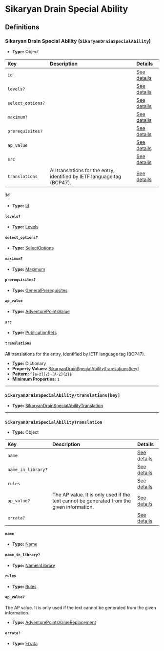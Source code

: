 # Sikaryan Drain Special Ability

## Definitions

### <a name="SikaryanDrainSpecialAbility"></a> Sikaryan Drain Special Ability (`SikaryanDrainSpecialAbility`)

- **Type:** Object

Key | Description | Details
:-- | :-- | :--
`id` |  | <a href="#SikaryanDrainSpecialAbility/id">See details</a>
`levels?` |  | <a href="#SikaryanDrainSpecialAbility/levels">See details</a>
`select_options?` |  | <a href="#SikaryanDrainSpecialAbility/select_options">See details</a>
`maximum?` |  | <a href="#SikaryanDrainSpecialAbility/maximum">See details</a>
`prerequisites?` |  | <a href="#SikaryanDrainSpecialAbility/prerequisites">See details</a>
`ap_value` |  | <a href="#SikaryanDrainSpecialAbility/ap_value">See details</a>
`src` |  | <a href="#SikaryanDrainSpecialAbility/src">See details</a>
`translations` | All translations for the entry, identified by IETF language tag (BCP47). | <a href="#SikaryanDrainSpecialAbility/translations">See details</a>

#### <a name="SikaryanDrainSpecialAbility/id"></a> `id`

- **Type:** <a href="../_Activatable.md#Id">Id</a>

#### <a name="SikaryanDrainSpecialAbility/levels"></a> `levels?`

- **Type:** <a href="../_Activatable.md#Levels">Levels</a>

#### <a name="SikaryanDrainSpecialAbility/select_options"></a> `select_options?`

- **Type:** <a href="../_Activatable.md#SelectOptions">SelectOptions</a>

#### <a name="SikaryanDrainSpecialAbility/maximum"></a> `maximum?`

- **Type:** <a href="../_Activatable.md#Maximum">Maximum</a>

#### <a name="SikaryanDrainSpecialAbility/prerequisites"></a> `prerequisites?`

- **Type:** <a href="../_Prerequisite.md#GeneralPrerequisites">GeneralPrerequisites</a>

#### <a name="SikaryanDrainSpecialAbility/ap_value"></a> `ap_value`

- **Type:** <a href="../_Activatable.md#AdventurePointsValue">AdventurePointsValue</a>

#### <a name="SikaryanDrainSpecialAbility/src"></a> `src`

- **Type:** <a href="../source/_PublicationRef.md#PublicationRefs">PublicationRefs</a>

#### <a name="SikaryanDrainSpecialAbility/translations"></a> `translations`

All translations for the entry, identified by IETF language tag (BCP47).

- **Type:** Dictionary
- **Property Values:** <a href="#SikaryanDrainSpecialAbility/translations[key]">SikaryanDrainSpecialAbility/translations[key]</a>
- **Pattern:** `^[a-z]{2}-[A-Z]{2}$`
- **Minimum Properties:** `1`

---

### <a name="SikaryanDrainSpecialAbility/translations[key]"></a> `SikaryanDrainSpecialAbility/translations[key]`

- **Type:** <a href="#SikaryanDrainSpecialAbilityTranslation">SikaryanDrainSpecialAbilityTranslation</a>

---

### <a name="SikaryanDrainSpecialAbilityTranslation"></a> `SikaryanDrainSpecialAbilityTranslation`

- **Type:** Object

Key | Description | Details
:-- | :-- | :--
`name` |  | <a href="#SikaryanDrainSpecialAbilityTranslation/name">See details</a>
`name_in_library?` |  | <a href="#SikaryanDrainSpecialAbilityTranslation/name_in_library">See details</a>
`rules` |  | <a href="#SikaryanDrainSpecialAbilityTranslation/rules">See details</a>
`ap_value?` | The AP value. It is only used if the text cannot be generated from the given information. | <a href="#SikaryanDrainSpecialAbilityTranslation/ap_value">See details</a>
`errata?` |  | <a href="#SikaryanDrainSpecialAbilityTranslation/errata">See details</a>

#### <a name="SikaryanDrainSpecialAbilityTranslation/name"></a> `name`

- **Type:** <a href="../_Activatable.md#Name">Name</a>

#### <a name="SikaryanDrainSpecialAbilityTranslation/name_in_library"></a> `name_in_library?`

- **Type:** <a href="../_Activatable.md#NameInLibrary">NameInLibrary</a>

#### <a name="SikaryanDrainSpecialAbilityTranslation/rules"></a> `rules`

- **Type:** <a href="../_Activatable.md#Rules">Rules</a>

#### <a name="SikaryanDrainSpecialAbilityTranslation/ap_value"></a> `ap_value?`

The AP value. It is only used if the text cannot be generated from the
given information.

- **Type:** <a href="../_Activatable.md#AdventurePointsValueReplacement">AdventurePointsValueReplacement</a>

#### <a name="SikaryanDrainSpecialAbilityTranslation/errata"></a> `errata?`

- **Type:** <a href="../source/_Erratum.md#Errata">Errata</a>
